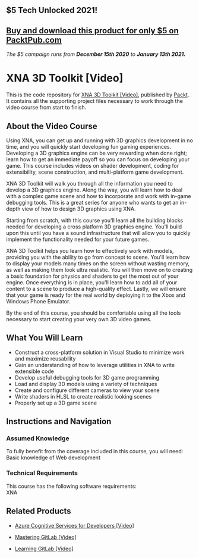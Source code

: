 ## $5 Tech Unlocked 2021!
[Buy and download this product for only $5 on PacktPub.com](https://www.packtpub.com/)
-----
*The $5 campaign         runs from __December 15th 2020__ to __January 13th 2021.__*

# XNA 3D Toolkit [Video]
This is the code repository for [XNA 3D Toolkit [Video]](https://www.packtpub.com/game-development/xna-3d-toolkit-video?utm_source=github&utm_medium=repository&utm_campaign=9781849695688), published by [Packt](https://www.packtpub.com/?utm_source=github). It contains all the supporting project files necessary to work through the video course from start to finish.
## About the Video Course
Using XNA, you can get up and running with 3D graphics development in no time, and you will quickly start developing fun gaming experiences. Developing a 3D graphics engine can be very rewarding when done right; learn how to get an immediate payoff so you can focus on developing your game. This course includes videos on shader development, coding for extensibility, scene construction, and multi-platform game development.

XNA 3D Toolkit will walk you through all the information you need to develop a 3D graphics engine. Along the way, you will learn how to deal with a complex game scene and how to incorporate and work with in-game debugging tools. This is a great series for anyone who wants to get an in-depth view of how to design 3D graphics using XNA.

Starting from scratch, with this course you'll learn all the building blocks needed for developing a cross platform 3D graphics engine. You'll build upon this until you have a sound infrastructure that will allow you to quickly implement the functionality needed for your future games.

XNA 3D Toolkit helps you learn how to effectively work with models, providing you with the ability to go from concept to scene. You'll learn how to display your models many times on the screen without wasting memory, as well as making them look ultra realistic. You will then move on to creating a basic foundation for physics and shaders to get the most out of your engine. Once everything is in place, you'll learn how to add all of your content to a scene to produce a high-quality effect. Lastly, we will ensure that your game is ready for the real world by deploying it to the Xbox and Windows Phone Emulator.

By the end of this course, you should be comfortable using all the tools necessary to start creating your very own 3D video games.



<H2>What You Will Learn</H2>
<DIV class=book-info-will-learn-text>
<UL>
<LI>Construct a cross-platform solution in Visual Studio to minimize work and maximize reusability 
<LI>Gain an understanding of how to leverage utilities in XNA to write extensible code 
<LI>Develop useful debugging tools for 3D game programming 
<LI>Load and display 3D models using a variety of techniques 
<LI>Create and configure different cameras to view your scene 
<LI>Write shaders in HLSL to create realistic looking scenes 
<LI>Properly set up a 3D game scene </LI></UL></DIV>

## Instructions and Navigation
### Assumed Knowledge
To fully benefit from the coverage included in this course, you will need:<br/>
Basic knowledge of Web development
### Technical Requirements
This course has the following software requirements:<br/>
XNA

## Related Products
* [Azure Cognitive Services for Developers [Video]](https://www.packtpub.com/application-development/azure-cognitive-services-developers-video?utm_source=github&utm_medium=repository&utm_campaign=9781838552565)

* [Mastering GitLab [Video]](https://www.packtpub.com/networking-and-servers/mastering-gitlab-video?utm_source=github&utm_medium=repository&utm_campaign=9781789537642)

* [Learning GitLab [Video]](https://www.packtpub.com/application-development/learning-gitlab-video?utm_source=github&utm_medium=repository&utm_campaign=9781789809169)

